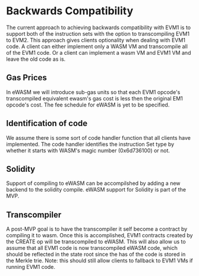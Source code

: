 # Backwards Compatibility
The current approach to achieving backwards compatibility with EVM1 is to
support both of the instruction sets with the option to transcompiling EVM1 to 
EVM2. This approach gives clients optionality when dealing with EVM1 code.
A client can either implement only a WASM VM and transcompile all of the EVM1
code. Or a client can implement a wasm VM and EVM1 VM and leave the old code as
is.

## Gas Prices
In eWASM we will introduce sub-gas units so that each EVM1 opcode's
transcompiled equivalent ewasm's gas cost is less then the original EM1 opcode's
cost. The fee schedule for eWASM is yet to be specified.

## Identification of code
We assume there is some sort of code handler function that all clients have 
implemented. The code handler identifies the instruction Set type by whether it
starts with WASM's magic number (0x6d736100) or not.

## Solidity
Support of compiling to eWASM can be accompilshed by adding a new backend to
the solidity compile. eWASM support for Solidity is part of the MVP.

## Transcompiler
A post-MVP goal is to have the transcompiler it self become a contract by
compiling it to wasm. Once this is accomplished, EVM1 contracts created by 
the CREATE op will be transcompiled to eWASM. This will also allow us to assume
that all EVM1 code is now transcompiled eWASM code, which should be reflected
in the state root since the has of the code is stored in the Merkle trie. Note:
this should still allow clients to fallback to EVM1 VMs if running EVM1 code.

